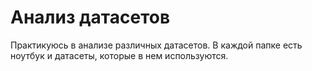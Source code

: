 # Анализ датасетов
Практикуюсь в анализе различных датасетов. В каждой папке есть ноутбук и датасеты, которые в нем используются.
